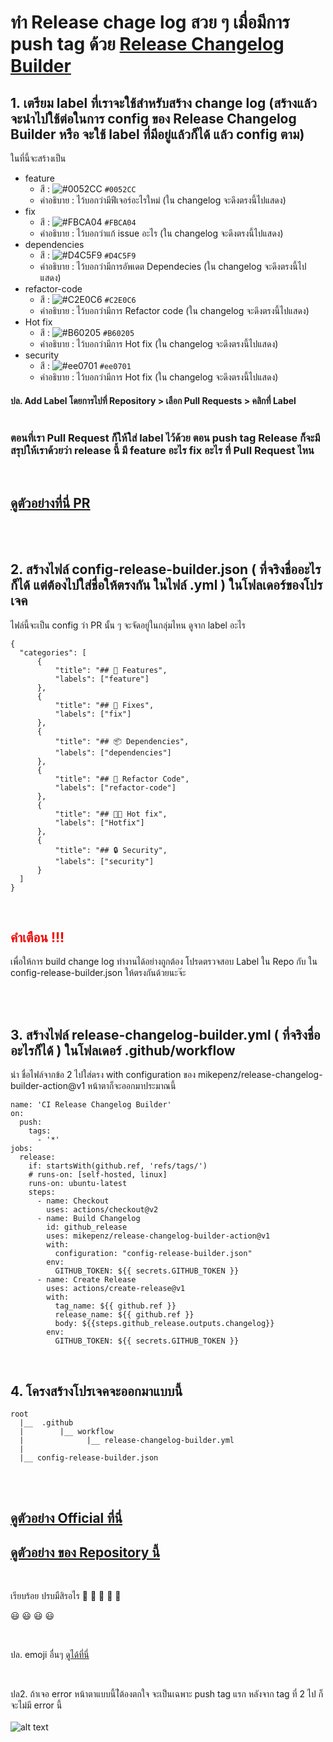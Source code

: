 # ทำ Release chage log สวย ๆ เมื่อมีการ push tag ด้วย [Release Changelog Builder](https://github.com/marketplace/actions/release-changelog-builder) 


## 1. เตรียม label ที่เราจะใช้สำหรับสร้าง change log (สร้างแล้วจะนำไปใช้ต่อในการ config ของ Release Changelog Builder หรือ จะใช้ label ที่มีอยู่แล้วก็ได้ แล้ว config ตาม) 
ในที่นี้จะสร้างเป็น    
- feature
   - สี  : ![#0052CC](https://via.placeholder.com/15/0052CC/000000?text=+) `#0052CC` 
   - คำอธิบาย : ไว้บอกว่ามีฟีเจอร์อะไรใหม่ (ใน changelog จะดึงตรงนี้ไปแสดง)
- fix 
   - สี  : ![#FBCA04](https://via.placeholder.com/15/FBCA04/000000?text=+) `#FBCA04` 
   - คำอธิบาย :  ไว้บอกว่าแก้ issue อะไร (ใน changelog จะดึงตรงนี้ไปแสดง)
- dependencies
   - สี  : ![#D4C5F9](https://via.placeholder.com/15/D4C5F9/000000?text=+) `#D4C5F9` 
   - คำอธิบาย :  ไว้บอกว่ามีการอัพเดต Dependecies (ใน changelog จะดึงตรงนี้ไปแสดง)
- refactor-code
   - สี  : ![#C2E0C6](https://via.placeholder.com/15/C2E0C6/000000?text=+) `#C2E0C6` 
   - คำอธิบาย :  ไว้บอกว่ามีการ Refactor code (ใน changelog จะดึงตรงนี้ไปแสดง)
- Hot fix
   - สี  : ![#B60205](https://via.placeholder.com/15/B60205/000000?text=+) `#B60205` 
   - คำอธิบาย :  ไว้บอกว่ามีการ Hot fix (ใน changelog จะดึงตรงนี้ไปแสดง)
- security
   - สี  : ![#ee0701](https://via.placeholder.com/15/ee0701/000000?text=+) `#ee0701` 
   - คำอธิบาย :  ไว้บอกว่ามีการ Hot fix (ใน changelog จะดึงตรงนี้ไปแสดง)

#### ปล. Add Label โดยการไปที่ Repository  > เลือก Pull Requests  > คลิกที่ Label <br /><br />


### ตอนที่เรา Pull Request ก็ให้ใส่ label ไว้ด้วย ตอน push tag Release ก็จะมีสรุปให้เราด้วยว่า release นี้ มี feature อะไร fix อะไร  ที่ Pull Request ไหน 
<br />

## [ดูตัวอย่างที่นี่ PR](https://github.com/saman-waruka/release-changelog--builder/pull/18)
<br /><br />

## 2. สร้างไฟล์ config-release-builder.json ( ที่จริงชื่ออะไรก็ได้  แต่ต้องไปใส่ชื่อให้ตรงกัน ในไฟล์ .yml ) ในโฟลเดอร์ของโปรเจค 
ไฟล์นี้จะเป็น config ว่า PR นั้น ๆ จะจัดอยู่ในกลุ่มไหน ดูจาก label อะไร
```
{
  "categories": [
      {
          "title": "## 🚀 Features",
          "labels": ["feature"]
      },
      {
          "title": "## 🐛 Fixes",
          "labels": ["fix"]
      },
      {
          "title": "## 📦 Dependencies",
          "labels": ["dependencies"]
      },
      {
          "title": "## 🔄 Refactor Code",
          "labels": ["refactor-code"]
      },
      {
          "title": "## 🔧🔨 Hot fix",
          "labels": ["Hotfix"]
      },
      {
          "title": "## 🔒 Security",
          "labels": ["security"]
      }
  ]
}
```

<br>

## <span style="color:#ee0701">คำเตือน !!!</span>
เพื่อให้การ build change log ทำงานได้อย่างถูกต้อง โปรดตรวจสอบ Label ใน Repo กับ ใน config-release-builder.json ให้ตรงกันด้วยนะจ๊ะ

<br /><br />

## 3. สร้างไฟล์ release-changelog-builder.yml ( ที่จริงชื่ออะไรก็ได้ ) ในโฟลเดอร์  .github/workflow

นำ ชื่อไฟล์จากข้อ 2  ไปใส่ตรง  with configuration ของ  mikepenz/release-changelog-builder-action@v1
หน้าตาก็จะออกมาประมาณนี้
```
name: 'CI Release Changelog Builder'
on:
  push:
    tags:
      - '*'
jobs:
  release:
    if: startsWith(github.ref, 'refs/tags/')
    # runs-on: [self-hosted, linux]
    runs-on: ubuntu-latest
    steps:
      - name: Checkout
        uses: actions/checkout@v2
      - name: Build Changelog
        id: github_release
        uses: mikepenz/release-changelog-builder-action@v1
        with:
          configuration: "config-release-builder.json"
        env:
          GITHUB_TOKEN: ${{ secrets.GITHUB_TOKEN }}
      - name: Create Release
        uses: actions/create-release@v1
        with:
          tag_name: ${{ github.ref }}
          release_name: ${{ github.ref }}
          body: ${{steps.github_release.outputs.changelog}}
        env:
          GITHUB_TOKEN: ${{ secrets.GITHUB_TOKEN }}
```
<br/>

## 4. โครงสร้างโปรเจคจะออกมาแบบนี้
```
root
  |__  .github
  |        |__ workflow
  |              |__ release-changelog-builder.yml
  |
  |__ config-release-builder.json
```

<br /><br />
## [ดูตัวอย่าง Official ที่นี่](https://github.com/mikepenz/release-changelog-builder-action/releases)
## [ดูตัวอย่าง ของ Repository นี้](https://github.com/saman-waruka/release-changelog--builder/releases)
<br />

เรียบร้อย ปรบมืสิรอไร  👏 👏 👏 👏 👏

 😃 😃 😃 😃

<br />

ปล. emoji อื่นๆ [ดูได้ที่นี่](https://gist.github.com/rxaviers/7360908)

<br />

ปล2. ถ้าเจอ error หน้าตาแบบนี้ไ่ต้องตกใจ จะเป็นเฉพาะ push tag แรก 
หลังจาก tag ที่ 2 ไป ก็จะไม่มี error นี้ 
<br /><br />
![alt text](https://res.cloudinary.com/dxqn5gftg/image/upload/v1617276036/Screen_Shot_2564-04-01_at_18.17.48_svelo8.png)
